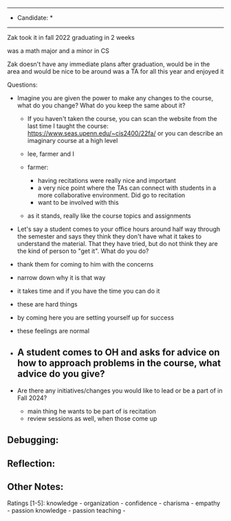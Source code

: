 ***************************
* Candidate:  *
***************************

Zak took it in fall 2022
graduating in 2 weeks

was a math major and a minor in CS

Zak doesn't have any immediate plans after graduation, would be in the area and would be nice to be around
was a TA for all this year and enjoyed it

Questions:
- Imagine you are given the power to make any changes to the course, what do you change? What do you keep the same about it?
  - If you haven't taken the course, you can scan the website from the last time I taught the course: https://www.seas.upenn.edu/~cis2400/22fa/ or you can describe an imaginary course at a high level
  - lee, farmer and I

  - farmer:
    - having recitations were really nice and important
    - a very nice point where the TAs can connect with students in a more collaborative environment. Did go to recitation
    - want to be involved with this

  - as it stands, really like the course topics and assignments

- Let's say a student comes to your office hours around half way through the semester and says they think they don't have what it takes to understand the material. That they have tried, but do not think they are the kind of person to "get it". What do you do?
 - thank them for coming to him with the concerns
 - narrow down why it is that way
 - it takes time and if you have the time you can do it
 - these are hard things
 - by coming here you are setting yourself up for success
 - these feelings are normal

- A student comes to OH and asks for advice on how to approach problems in the course, what advice do you give?
  -

- Are there any initiatives/changes you would like to lead or be a part of in Fall 2024?
  - main thing he wants to be part of is recitation
  - review sessions as well, when those come up

Debugging:
- 



Reflection:
- 



Other Notes:
- 


Ratings [1-5]:
knowledge         - 
organization      - 
confidence        - 
charisma          - 
empathy           - 
passion knowledge -
passion teaching  - 
